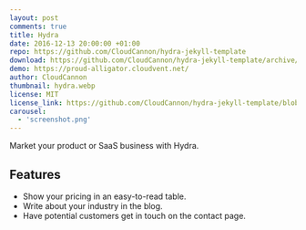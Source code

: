 ```yaml
---
layout: post
comments: true
title: Hydra
date: 2016-12-13 20:00:00 +01:00
repo: https://github.com/CloudCannon/hydra-jekyll-template
download: https://github.com/CloudCannon/hydra-jekyll-template/archive/master.zip
demo: https://proud-alligator.cloudvent.net/
author: CloudCannon
thumbnail: hydra.webp
license: MIT
license_link: https://github.com/CloudCannon/hydra-jekyll-template/blob/master/LICENSE
carousel:
  - 'screenshot.png'
---
```


Market your product or SaaS business with Hydra.

## Features

* Show your pricing in an easy-to-read table.
* Write about your industry in the blog.
* Have potential customers get in touch on the contact page.
